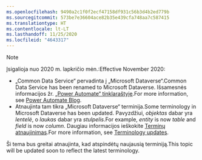 ```yaml
---
ms.openlocfilehash: 9490a2c1f0f2ecf47158df931c56b3d4b2ed779b
ms.sourcegitcommit: 573be7e36604ace82b35e439cfa748aa7c587415
ms.translationtype: HT
ms.contentlocale: lt-LT
ms.lasthandoff: 11/25/2020
ms.locfileid: "4643317"
---
```

> [!NOTE]
> <span data-ttu-id="53c88-101">Įsigalioja nuo 2020 m. lapkričio mėn.:</span><span class="sxs-lookup"><span data-stu-id="53c88-101">Effective November 2020:</span></span>
>
> - <span data-ttu-id="53c88-102">„Common Data Service“ pervadinta į „Microsoft Dataverse“.</span><span class="sxs-lookup"><span data-stu-id="53c88-102">Common Data Service has been renamed to Microsoft Dataverse.</span></span> <span data-ttu-id="53c88-103">Išsamesnės informacijos žr. [„Power Automate“ tinklaraštyje](https://aka.ms/PAuAppBlog).</span><span class="sxs-lookup"><span data-stu-id="53c88-103">For more information, see [Power Automate Blog](https://aka.ms/PAuAppBlog).</span></span>
> - <span data-ttu-id="53c88-104">Atnaujinta tam tikra „Microsoft Dataverse“ terminija.</span><span class="sxs-lookup"><span data-stu-id="53c88-104">Some terminology in Microsoft Dataverse has been updated.</span></span> <span data-ttu-id="53c88-105">Pavyzdžiui, *objektas* dabar yra *lentelė*, o *laukas* dabar yra *stulpelis*.</span><span class="sxs-lookup"><span data-stu-id="53c88-105">For example, *entity* is now *table* and *field* is now *column*.</span></span> <span data-ttu-id="53c88-106">Daugiau informacijos ieškokite [Terminų atnaujinimas](https://go.microsoft.com/fwlink/?linkid=2147247).</span><span class="sxs-lookup"><span data-stu-id="53c88-106">For more information, see [Terminology updates](https://go.microsoft.com/fwlink/?linkid=2147247).</span></span>
>
> <span data-ttu-id="53c88-107">Ši tema bus greitai atnaujinta, kad atspindėtų naujausią terminiją.</span><span class="sxs-lookup"><span data-stu-id="53c88-107">This topic will be updated soon to reflect the latest terminology.</span></span>
